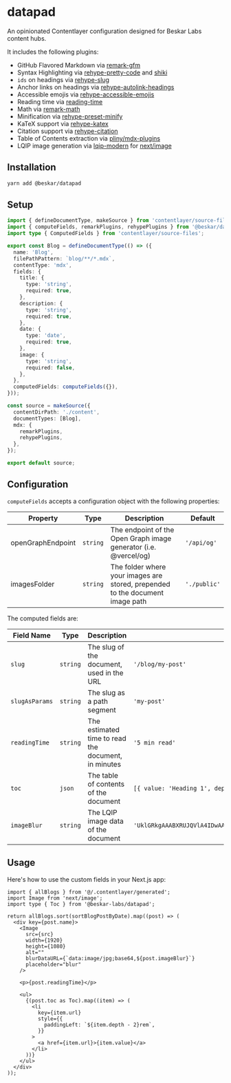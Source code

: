 # datapad

An opinionated Contentlayer configuration designed for Beskar Labs content hubs.

It includes the following plugins:

- GitHub Flavored Markdown via [remark-gfm](https://github.com/remarkjs/remark-gfm)
- Syntax Highlighting via [rehype-pretty-code](https://github.com/atomiks/rehype-pretty-code) and [shiki](https://github.com/shikijs/shiki)
- `ids` on headings via [rehype-slug](https://github.com/rehypejs/rehype-slug)
- Anchor links on headings via [rehype-autolink-headings](https://github.com/rehypejs/rehype-autolink-headings)
- Accessible emojis via [rehype-accessible-emojis](https://github.com/GaiAma/Coding4GaiAma/tree/master/packages/rehype-accessible-emojis)
- Reading time via [reading-time](https://github.com/ngryman/reading-time)
- Math via [remark-math](https://github.com/remarkjs/remark-math/tree/main)
- Minification via [rehype-preset-minify](https://github.com/rehypejs/rehype-minify/tree/main)
- KaTeX support via [rehype-katex](https://github.com/remarkjs/remark-math/tree/main/packages/rehype-katex)
- Citation support via [rehype-citation](https://github.com/timlrx/rehype-citation)
- Table of Contents extraction via [pliny/mdx-plugins](https://github.com/timlrx/pliny/blob/main/packages/pliny/src/mdx-plugins/remark-toc-headings.ts)
- LQIP image generation via [lqip-modern](https://github.com/transitive-bullshit/lqip-modern#readme) for [next/image](https://nextjs.org/docs/pages/api-reference/components/image)

## Installation

```bash
yarn add @beskar/datapad
```

## Setup

```ts
import { defineDocumentType, makeSource } from 'contentlayer/source-files';
import { computeFields, remarkPlugins, rehypePlugins } from '@beskar/datapad';
import type { ComputedFields } from 'contentlayer/source-files';

export const Blog = defineDocumentType(() => ({
  name: 'Blog',
  filePathPattern: `blog/**/*.mdx`,
  contentType: 'mdx',
  fields: {
    title: {
      type: 'string',
      required: true,
    },
    description: {
      type: 'string',
      required: true,
    },
    date: {
      type: 'date',
      required: true,
    },
    image: {
      type: 'string',
      required: false,
    },
  },
  computedFields: computeFields({}),
}));

const source = makeSource({
  contentDirPath: './content',
  documentTypes: [Blog],
  mdx: {
    remarkPlugins,
    rehypePlugins,
  },
});

export default source;
```

## Configuration

`computeFields` accepts a configuration object with the following properties:

| Property | Type | Description | Default |
| --- | --- | --- | --- |
| openGraphEndpoint | `string` | The endpoint of the Open Graph image generator (i.e. @vercel/og) | `'/api/og'` |
| imagesFolder | `string` | The folder where your images are stored, prepended to the document image path | `'./public'` |

The computed fields are:

| Field Name | Type | Description | Example Output |
| --- | --- | --- | --- |
| `slug` | `string` | The slug of the document, used in the URL | `'/blog/my-post'` |
| `slugAsParams` | `string` | The slug as a path segment | `'my-post'` |
| `readingTime` | `string` | The estimated time to read the document, in minutes | `'5 min read'` |
| `toc` | `json` | The table of contents of the document | `[{ value: 'Heading 1', depth: 1, url: '#heading-1' }]` |
| `imageBlur` | `string` | The LQIP image data of the document | `'UklGRkgAAABXRUJQVlA4IDwAAADQAQCdASoQAAkABUB8JYwC7ADbW2wxAAD+5fWSusCgEGgrbEnESec12AakPGs5RtCwUs8GJTOZH7EgIAA='` |

## Usage

Here's how to use the custom fields in your Next.js app:

```tsx
import { allBlogs } from '@/.contentlayer/generated';
import Image from 'next/image';
import type { Toc } from '@beskar-labs/datapad';

return allBlogs.sort(sortBlogPostByDate).map((post) => (
  <div key={post.name}>
    <Image
      src={src}
      width={1920}
      height={1080}
      alt=""
      blurDataURL={`data:image/jpg;base64,${post.imageBlur}`}
      placeholder="blur"
    />

    <p>{post.readingTime}</p>

    <ul>
      {(post.toc as Toc).map((item) => (
        <li
          key={item.url}
          style={{
            paddingLeft: `${item.depth - 2}rem`,
          }}
        >
          <a href={item.url}>{item.value}</a>
        </li>
      ))}
    </ul>
  </div>
));
```
